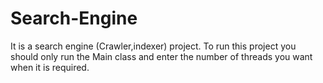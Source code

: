 # Search-Engine

It is a search engine (Crawler,indexer) project.
To run this project you should only run the Main class and enter the number of threads you want when it is required.


